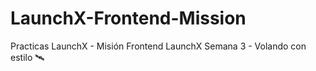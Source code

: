 # LaunchX-Frontend-Mission
Practicas LaunchX - Misión Frontend LaunchX
Semana 3 - Volando con estilo 🛰️
